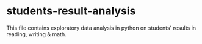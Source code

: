# students-result-analysis
This file contains exploratory data analysis in python on students' results in reading, writing &amp; math.
